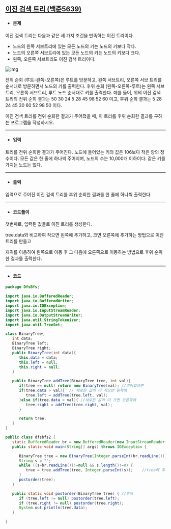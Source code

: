 ## [이진 검색 트리 (백준5639)](https://www.acmicpc.net/problem/5639)

- #### 문제

이진 검색 트리는 다음과 같은 세 가지 조건을 만족하는 이진 트리이다.

- 노드의 왼쪽 서브트리에 있는 모든 노드의 키는 노드의 키보다 작다.
- 노드의 오른쪽 서브트리에 있는 모든 노드의 키는 노드의 키보다 크다.
- 왼쪽, 오른쪽 서브트리도 이진 검색 트리이다.

![img](https://onlinejudgeimages.s3-ap-northeast-1.amazonaws.com/upload/images/bsearchtree.png)

전위 순회 (루트-왼쪽-오른쪽)은 루트를 방문하고, 왼쪽 서브트리, 오른쪽 서브 트리를 순서대로 방문하면서 노드의 키를 출력한다. 후위 순회 (왼쪽-오른쪽-루트)는 왼쪽 서브트리, 오른쪽 서브트리, 루트 노드 순서대로 키를 출력한다. 예를 들어, 위의 이진 검색 트리의 전위 순회 결과는 50 30 24 5 28 45 98 52 60 이고, 후위 순회 결과는 5 28 24 45 30 60 52 98 50 이다.

이진 검색 트리를 전위 순회한 결과가 주어졌을 때, 이 트리를 후위 순회한 결과를 구하는 프로그램을 작성하시오.

---



- #### 입력

트리를 전위 순회한 결과가 주어진다. 노드에 들어있는 키의 값은 106보다 작은 양의 정수이다. 모든 값은 한 줄에 하나씩 주어지며, 노드의 수는 10,000개 이하이다. 같은 키를 가지는 노드는 없다.

---



- #### 출력

입력으로 주어진 이진 검색 트리를 후위 순회한 결과를 한 줄에 하나씩 출력한다.

---



- #### 코드풀이

첫번째로, 입력된 값들로 이진 트리를 생성한다.

tree.data와 비교하여 작으면 왼쪽에 추가하고, 크면 오른쪽에 추가하는 방법으로 이진트리를 만들고 

재귀를 이용하여 왼쪽으로 이동 후 그 다음에 오른쪽으로 이동하는 방법으로 후위 순위한 결과를 출력한다.



---



- #### 코드

```java
package DfsBfs;

import java.io.BufferedReader;
import java.io.BufferedWriter;
import java.io.IOException;
import java.io.InputStreamReader;
import java.io.OutputStreamWriter;
import java.util.StringTokenizer;
import java.util.TreeSet;

class BinaryTree{
   int data;
   BinaryTree left;
   BinaryTree right;
   public BinaryTree(int data){
      this.data = data;
      this.left = null;
      this.right = null;
   }

   public BinaryTree addTree(BinaryTree tree, int val){
      if(tree == null) return new BinaryTree(val); //비어있으면
      if(tree.data > val){	// 새로운 값이 더 작으면 왼쪽에
         tree.left = addTree(tree.left, val);
      }else if(tree.data < val){ //새로운 값이 더 크면 오른쪽에
         tree.right = addTree(tree.right, val); 
      }

      return tree; 
   }
}

public class dfsbfs2 {
   static BufferedReader br = new BufferedReader(new InputStreamReader(System.in));
   public static void main(String[] args) throws IOException {

      BinaryTree tree = new BinaryTree(Integer.parseInt(br.readLine()));
      String s = "";
      while ((s=br.readLine())!=null && s.length()!=0) {
         tree = tree.addTree(tree, Integer.parseInt(s));	//tree에 추가
      }
      postorder(tree);
   }

   public static void postorder(BinaryTree tree) { //후위
      if (tree.left != null) postorder(tree.left);
      if (tree.right != null) postorder(tree.right);
      System.out.println(tree.data);
   }

}
```
